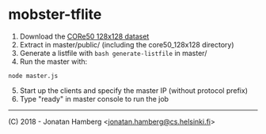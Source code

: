 # mobster-tflite

1) Download the [CORe50 128x128 dataset](https://vlomonaco.github.io/core50/index.html)
2) Extract in master/public/ (including the core50_128x128 directory)
3) Generate a listfile with `bash generate-listfile` in master/
4) Run the master with:
```
node master.js
```

5) Start up the clients and specify the master IP (without protocol prefix)
6) Type "ready" in master console to run the job

___

(C) 2018 - Jonatan Hamberg &lt;jonatan.hamberg@cs.helsinki.fi&gt;
